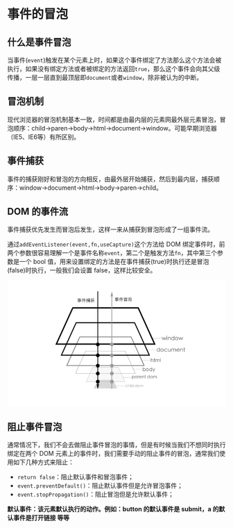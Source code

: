 # 事件的冒泡

## 什么是事件冒泡
当事件(`event`)触发在某个元素上时，如果这个事件绑定了方法那么这个方法会被执行，如果没有绑定方法或者被绑定的方法返回`true`，那么这个事件会向其父级传播，一层一层直到最顶层即`document`或者`window`，除非被认为的中断。

## 冒泡机制
现代浏览器的冒泡机制基本一致，时间都是由最内层的元素网最外层元素冒泡，冒泡顺序：child->paren->body->html->document->window。可能早期浏览器（IE5、IE6等）有所区别。

## 事件捕获
事件的捕获刚好和冒泡的方向相反，由最外层开始捕获，然后到最内层，捕获顺序：window->document->html->body->paren->child。

## DOM 的事件流
事件捕获优先发生而冒泡后发生，这样一来从捕获到冒泡形成了一组事件流。

通过`addEventListener(event,fn,useCapture)`这个方法给 DOM 绑定事件时，前两个参数很容易理解一个是事件名称`event`，第二个是触发方法`fn`，其中第三个参数是一个 bool 值，用来设置绑定的方法是在事件捕获(true)时执行还是冒泡(false)时执行，一般我们会设置 false，这样比较安全。

![事件冒泡](../resources/images/event-bubble.png)

## 阻止事件冒泡
通常情况下，我们不会去做阻止事件冒泡的事情，但是有时候当我们不想同时执行绑定在两个 DOM 元素上的事件时，我们需要手动的阻止事件的冒泡，通常我们使用如下几种方式来阻止：

* `return false`：阻止默认事件和冒泡事件；
* `event.preventDefault()`：阻止默认事件但是允许冒泡事件；
* `event.stopPropagation()`：阻止冒泡但是允许默认事件；

**默认事件：该元素默认执行的动作。例如：button 的默认事件是 submit，a 的默认事件是打开链接 等等**

